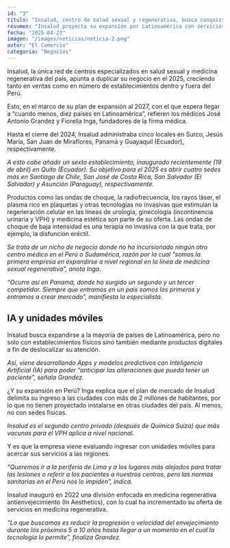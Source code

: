 ```yaml
---
id: "3"
titulo: "Insalud, centro de salud sexual y regenerativa, busca conquistar Latinoamérica al 2027: ¿cuáles son sus planes y servicios?"
resumen: "Insalud proyecta su expansión por Latinoamérica con servicios especializados en salud sexual y regenerativa"
fecha: "2025-04-23"
imagen: "/images/noticias/noticia-2.png"
autor: "El Comercio"
categoria: "Negocios"
---
```


Insalud, la única red de centros especializados en salud sexual y medicina regenerativa del país, apunta a duplicar su negocio en el 2025, creciendo tanto en ventas como en número de establecimientos dentro y fuera del Perú.

Esto, en el marco de su plan de expansión al 2027, con el que espera llegar a “cuando menos, diez países en Latinoamérica”, refieren los médicos José Antonio Grandez y Fiorella Inga, fundadores de la firma médica.

Hasta el cierre del 2024, Insalud administraba cinco locales en Surco, Jesús María, San Juan de Miraflores, Panamá y Guayaquil (Ecuador), respectivamente.

*A esto cabe añadir un sexto establecimiento, inaugurado recientemente (19 de abril) en Quito (Ecuador). Su objetivo para el 2025 es abrir cuatro sedes más en Santiago de Chile, San José de Costa Rica, San Salvador (El Salvador) y Asunción (Paraguay), respectivamente.*


Productos como las ondas de choque, la radiofrecuencia, los rayos láser, el plasma rico en plaquetas y otras tecnologías no invasivas que estimulan la regeneración celular en las líneas de urología, ginecología (incontinencia urinaria y VPH) y medicina estética son parte de su oferta. Las ondas de choque de baja intensidad es una terapia no invasiva con la que trata, por ejemplo, la disfunción eréctil.

*Se trata de un nicho de negocio donde no ha incursionado ningún otro centro médico en el Perú o Sudamérica, razón por la cual “somos la primera empresa en expandirse a nivel regional en la línea de medicina sexual regenerativa”, anota Inga.*


*“Ocurre así en Panamá, donde ha surgido un segundo y un tercer competidor. Siempre que entramos en un país somos los primeros y entramos a crear mercado”, manifiesta la especialista.*


## IA y unidades móviles

Insalud busca expandirse a la mayoría de países de Latinoamérica, pero no solo con establecimientos físicos sino también mediante productos digitales a fin de deslocalizar su atención.

*Así, viene desarrollando Apps y modelos predictivos con Inteligencia Artificial (IA) para poder “anticipar las alteraciones que pueda tener un paciente”, señala Grandez.*

¿Y su expansión en Perú? Inga explica que el plan de mercado de Insalud delimita su ingreso a las ciudades con más de 2 millones de habitantes, por lo que no tienen proyectado instalarse en otras ciudades del país. Al menos, no con sedes físicas.

*Insalud es el segundo centro privado (después de Química Suiza) que más vacunas para el VPH aplica a nivel nacional.*

Y es que la empresa viene evaluando ingresar con unidades móviles para acercar sus servicios a las regiones.

*“Queremos ir a la periferia de Lima y a los lugares más alejados para tratar las lesiones o referir a los pacientes a nuestros centros, pero las normas sanitarias en el Perú nos lo impiden”, indica.*

Insalud inauguró en 2022 una división enfocada en medicina regenerativa antienvejecimiento (In Aesthetics), con lo cual ha incrementado su oferta de servicios en medicina regenerativa.

*“Lo que buscamos es reducir la progresión o velocidad del envejecimiento durante los próximos 5 a 10 años hasta llegar a un momento en el cual la tecnología lo permite”, finaliza Grandez.*
